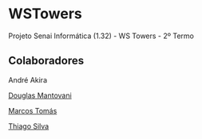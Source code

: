 # WSTowers
Projeto Senai Informática (1.32) - WS Towers - 2º Termo

## Colaboradores

André Akira <a href="https://github.com/DevAndreAkira" />

Douglas Mantovani <a href="https://github.com/Douglasmantovani" />

Marcos Tomás <a href="https://github.com/marcostomas" />

Thiago Silva <a href="https://github.com/Thihenriquesilva" />
